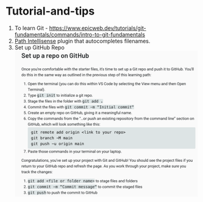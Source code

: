 # Tutorial-and-tips 

1. To learn Git - https://www.epicweb.dev/tutorials/git-fundamentals/commands/intro-to-git-fundamentals
2. [Path Intellisense](https://marketplace.visualstudio.com/items?itemName=christian-kohler.path-intellisense) plugin that autocompletes filenames.
3. Set up GitHub Repo 
![image](assets/SetupRepo.png)
